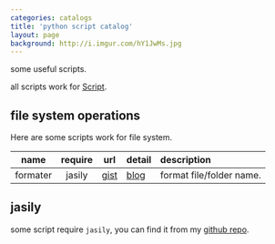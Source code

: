 ```yaml
---
categories: catalogs
title: 'python script catalog'
layout: page
background: http://i.imgur.com/hY1JwMs.jpg
---
```


some useful scripts.

all scripts work for [Script][0].

<!-- more -->

## file system operations

Here are some scripts work for file system.

name|require|url|detail|description
:-:|:-:|:-:|:-|:-
formater|jasily|[gist][1]|[blog][3]|format file/folder name.

## jasily

some script require `jasily`, you can find it from my [github repo][2].

[0]: https://github.com/Cologler/Script
[1]: https://gist.github.com/Cologler/5d6f94393358102ecbfbb2f55ee66981
[2]: https://github.com/Cologler/py.jasily.cologler
[3]: /4D2ECCD6-D852-4949-8E79-38D2CD00025F.html